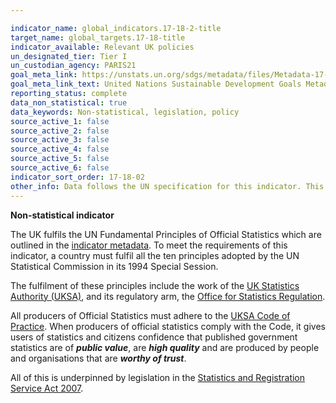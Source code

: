 ```yaml
---

indicator_name: global_indicators.17-18-2-title
target_name: global_targets.17-18-title
indicator_available: Relevant UK policies
un_designated_tier: Tier I
un_custodian_agency: PARIS21
goal_meta_link: https://unstats.un.org/sdgs/metadata/files/Metadata-17-18-02.pdf
goal_meta_link_text: United Nations Sustainable Development Goals Metadata (PDF 4.0 MB)
reporting_status: complete
data_non_statistical: true
data_keywords: Non-statistical, legislation, policy
source_active_1: false
source_active_2: false
source_active_3: false
source_active_4: false
source_active_5: false
source_active_6: false
indicator_sort_order: 17-18-02
other_info: Data follows the UN specification for this indicator. This indicator has not been identified in collaboration with topic experts.
---
```

**Non-statistical indicator**

The UK fulfils the UN Fundamental Principles of Official Statistics which are outlined in the [indicator metadata](https://unstats.un.org/sdgs/metadata/files/Metadata-17-18-02.pdf).  To meet the requirements of this indicator, a country must fulfil all the ten principles adopted by the UN Statistical Commission in its 1994 Special Session. 

The fulfilment of these principles include the work of the [UK Statistics Authority (UKSA)](https://www.statisticsauthority.gov.uk/about-the-authority/what-we-do/), and its regulatory arm, the [Office for Statistics Regulation](https://www.statisticsauthority.gov.uk/osr/).  

All producers of Official Statistics must adhere to the [UKSA Code of Practice](https://www.statisticsauthority.gov.uk/code-of-practice/). When producers of official statistics comply with the Code, it gives users of statistics and citizens confidence that published government statistics are of ***public value***, are ***high quality*** and are produced by people and organisations that are ***worthy of trust***.

All of this is underpinned by legislation in the [Statistics and Registration Service Act 2007]( https://www.legislation.gov.uk/ukpga/2007/18/contents).

<br><br>